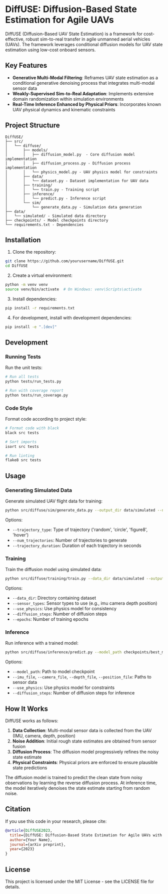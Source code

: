 # DiffUSE: Diffusion-Based State Estimation for Agile UAVs

DiffUSE (Diffusion-Based UAV State Estimation) is a framework for cost-effective, robust sim-to-real transfer in agile unmanned aerial vehicles (UAVs). The framework leverages conditional diffusion models for UAV state estimation using low-cost onboard sensors.

## Key Features

- **Generative Multi-Modal Filtering**: Reframes UAV state estimation as a conditional generative denoising process that integrates multi-modal sensor data
- **Weakly-Supervised Sim-to-Real Adaptation**: Implements extensive domain randomization within simulation environments
- **Real-Time Inference Enhanced by Physical Priors**: Incorporates known UAV physical dynamics and kinematic constraints

## Project Structure

```
DiffUSE/
├── src/
│   └── diffuse/
│       ├── models/
│       │   ├── diffusion_model.py  - Core diffusion model implementation
│       │   ├── diffusion_process.py - Diffusion process implementation
│       │   └── physics_model.py - UAV physics model for constraints
│       ├── data/
│       │   └── dataset.py - Dataset implementation for UAV data
│       ├── training/
│       │   └── train.py - Training script
│       ├── inference/
│       │   └── predict.py - Inference script
│       └── sim/
│           └── generate_data.py - Simulation data generation
├── data/
│   └── simulated/ - Simulated data directory
├── checkpoints/ - Model checkpoints directory
└── requirements.txt - Dependencies
```

## Installation

1. Clone the repository:
```bash
git clone https://github.com/yourusername/DiffUSE.git
cd DiffUSE
```

2. Create a virtual environment:
```bash
python -m venv venv
source venv/bin/activate  # On Windows: venv\Scripts\activate
```

3. Install dependencies:
```bash
pip install -r requirements.txt
```

4. For development, install with development dependencies:
```bash
pip install -e ".[dev]"
```

## Development

### Running Tests

Run the unit tests:

```bash
# Run all tests
python tests/run_tests.py

# Run with coverage report
python tests/run_coverage.py
```

### Code Style

Format code according to project style:

```bash
# Format code with black
black src tests

# Sort imports
isort src tests

# Run linting
flake8 src tests
```

## Usage

### Generating Simulated Data

Generate simulated UAV flight data for training:

```bash
python src/diffuse/sim/generate_data.py --output_dir data/simulated --num_trajectories 100
```

Options:
- `--trajectory_type`: Type of trajectory ('random', 'circle', 'figure8', 'hover')
- `--num_trajectories`: Number of trajectories to generate
- `--trajectory_duration`: Duration of each trajectory in seconds

### Training

Train the diffusion model using simulated data:

```bash
python src/diffuse/training/train.py --data_dir data/simulated --output_dir checkpoints
```

Options:
- `--data_dir`: Directory containing dataset
- `--sensor_types`: Sensor types to use (e.g., imu camera depth position)
- `--use_physics`: Use physics model for consistency
- `--diffusion_steps`: Number of diffusion steps
- `--epochs`: Number of training epochs

### Inference

Run inference with a trained model:

```bash
python src/diffuse/inference/predict.py --model_path checkpoints/best_model.pth --imu_file data.npy
```

Options:
- `--model_path`: Path to model checkpoint
- `--imu_file`, `--camera_file`, `--depth_file`, `--position_file`: Paths to sensor data
- `--use_physics`: Use physics model for constraints
- `--diffusion_steps`: Number of diffusion steps for inference

## How It Works

DiffUSE works as follows:

1. **Data Collection**: Multi-modal sensor data is collected from the UAV (IMU, camera, depth, position)
2. **Noise Addition**: Initial rough state estimates are obtained from sensor fusion
3. **Diffusion Process**: The diffusion model progressively refines the noisy state estimate
4. **Physical Constraints**: Physical priors are enforced to ensure plausible state predictions

The diffusion model is trained to predict the clean state from noisy observations by learning the reverse diffusion process. At inference time, the model iteratively denoises the state estimate starting from random noise.

## Citation

If you use this code in your research, please cite:

```bibtex
@article{DiffUSE2023,
  title={DiffUSE: Diffusion-Based State Estimation for Agile UAVs with Low-Cost Sim-to-Real Transfer Using Multi-Modal Sensors},
  author={Your Name},
  journal={arXiv preprint},
  year={2023}
}
```

## License

This project is licensed under the MIT License - see the LICENSE file for details.
